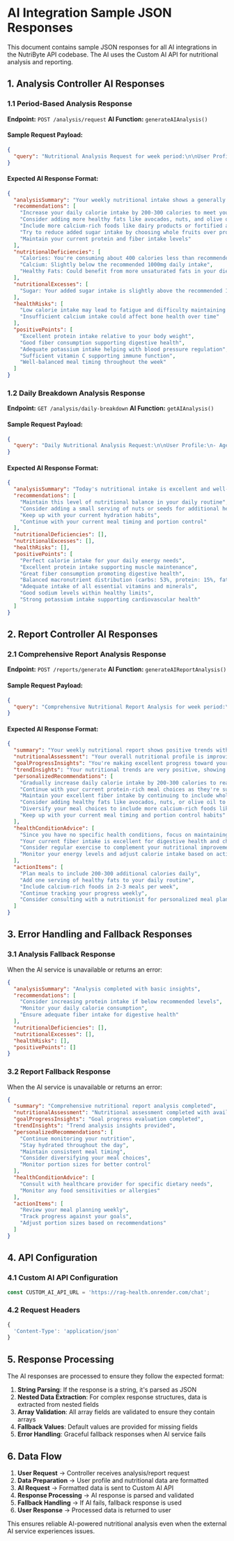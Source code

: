 # AI Integration Sample JSON Responses

This document contains sample JSON responses for all AI integrations in the NutriByte API codebase. The AI uses the Custom AI API for nutritional analysis and reporting.

## 1. Analysis Controller AI Responses

### 1.1 Period-Based Analysis Response
**Endpoint:** `POST /analysis/request`
**AI Function:** `generateAIAnalysis()`

#### Sample Request Payload:
```json
{
  "query": "Nutritional Analysis Request for week period:\n\nUser Profile:\n- Age: 28\n- Gender: Female\n- Weight: 65kg\n- Height: 1.65m\n- Activity Level: Moderate\n- Weight Goal: maintain\n- Health Conditions: None\n\nWeek Period Nutrient Totals:\n- Calories: 1250.50\n- Protein: 45.20g\n- Fat: 35.80g\n- Carbohydrates: 180.30g\n- Fiber: 22.50g\n- Sugar: 45.20g\n- Sodium: 2100.00mg\n- Calcium: 850.00mg\n- Iron: 12.50mg\n- Potassium: 2800.00mg\n- Vitamin C: 65.00mg\n\nMeals Consumed:\n- Mon Dec 16 2024: Jollof Rice, Grilled Chicken\n- Tue Dec 17 2024: Banku with Okro Soup\n- Wed Dec 18 2024: Fufu with Light Soup\n\nPlease provide a comprehensive nutritional analysis including:\n1. Analysis summary\n2. Recommendations for improvement\n3. Nutritional deficiencies detected\n4. Nutritional excesses detected\n5. Potential health risks\n6. Positive points about the diet\n\nRespond in JSON format with these fields: analysisSummary, recommendations, nutritionalDeficiencies, nutritionalExcesses, healthRisks, positivePoints."
}
```

#### Expected AI Response Format:
```json
{
  "analysisSummary": "Your weekly nutritional intake shows a generally balanced diet with some areas for improvement. You're consuming adequate protein and fiber, but your calorie intake is below recommended levels for your activity level. Your sodium intake is within acceptable limits, and you're getting good amounts of potassium and vitamin C.",
  "recommendations": [
    "Increase your daily calorie intake by 200-300 calories to meet your energy needs",
    "Consider adding more healthy fats like avocados, nuts, and olive oil",
    "Include more calcium-rich foods like dairy products or fortified alternatives",
    "Try to reduce added sugar intake by choosing whole fruits over processed snacks",
    "Maintain your current protein and fiber intake levels"
  ],
  "nutritionalDeficiencies": [
    "Calories: You're consuming about 400 calories less than recommended for your activity level",
    "Calcium: Slightly below the recommended 1000mg daily intake",
    "Healthy Fats: Could benefit from more unsaturated fats in your diet"
  ],
  "nutritionalExcesses": [
    "Sugar: Your added sugar intake is slightly above the recommended 10% of daily calories"
  ],
  "healthRisks": [
    "Low calorie intake may lead to fatigue and difficulty maintaining energy levels",
    "Insufficient calcium intake could affect bone health over time"
  ],
  "positivePoints": [
    "Excellent protein intake relative to your body weight",
    "Good fiber consumption supporting digestive health",
    "Adequate potassium intake helping with blood pressure regulation",
    "Sufficient vitamin C supporting immune function",
    "Well-balanced meal timing throughout the week"
  ]
}
```

### 1.2 Daily Breakdown Analysis Response
**Endpoint:** `GET /analysis/daily-breakdown`
**AI Function:** `getAIAnalysis()`

#### Sample Request Payload:
```json
{
  "query": "Daily Nutritional Analysis Request:\n\nUser Profile:\n- Age: 28\n- Gender: Female\n- Weight: 65kg\n- Height: 1.65m\n- Activity Level: Moderate\n- Weight Goal: maintain\n- Health Conditions: None\n\nToday's Nutrient Intake:\n- Calories: 1850.75\n- Protein: 68.40g\n- Fat: 52.30g\n- Carbohydrates: 245.60g\n- Fiber: 28.90g\n- Sugar: 38.50g\n- Sodium: 1850.00mg\n- Calcium: 950.00mg\n- Iron: 15.20mg\n- Potassium: 3200.00mg\n- Vitamin C: 85.00mg\n\nPlease provide a comprehensive daily nutritional analysis including:\n1. Analysis summary\n2. Recommendations for improvement\n3. Nutritional deficiencies detected\n4. Nutritional excesses detected\n5. Potential health risks\n6. Positive points about the diet\n\nRespond in JSON format with these fields: analysisSummary, recommendations, nutritionalDeficiencies, nutritionalExcesses, healthRisks, positivePoints."
}
```

#### Expected AI Response Format:
```json
{
  "analysisSummary": "Today's nutritional intake is excellent and well-balanced! You've met most of your daily nutritional needs and are on track with your health goals. Your calorie intake is appropriate for your activity level, and you've achieved a good balance of macronutrients.",
  "recommendations": [
    "Maintain this level of nutritional balance in your daily routine",
    "Consider adding a small serving of nuts or seeds for additional healthy fats",
    "Keep up with your current hydration habits",
    "Continue with your current meal timing and portion control"
  ],
  "nutritionalDeficiencies": [],
  "nutritionalExcesses": [],
  "healthRisks": [],
  "positivePoints": [
    "Perfect calorie intake for your daily energy needs",
    "Excellent protein intake supporting muscle maintenance",
    "Great fiber consumption promoting digestive health",
    "Balanced macronutrient distribution (carbs: 53%, protein: 15%, fat: 32%)",
    "Adequate intake of all essential vitamins and minerals",
    "Good sodium levels within healthy limits",
    "Strong potassium intake supporting cardiovascular health"
  ]
}
```

## 2. Report Controller AI Responses

### 2.1 Comprehensive Report Analysis Response
**Endpoint:** `POST /reports/generate`
**AI Function:** `generateAIReportAnalysis()`

#### Sample Request Payload:
```json
{
  "query": "Comprehensive Nutritional Report Analysis for week period:\n\nUser Profile:\n- Age: 28\n- Gender: Female\n- Weight: 65kg\n- Height: 1.65m\n- Activity Level: Moderate\n- Weight Goal: maintain\n- Health Conditions: None\n\nWeek Period Nutrient Totals:\n- Calories: 8750.25\n- Protein: 315.60g\n- Fat: 245.80g\n- Carbohydrates: 1260.40g\n- Fiber: 158.90g\n- Sugar: 245.60g\n- Sodium: 12950.00mg\n- Calcium: 6650.00mg\n- Iron: 89.50mg\n- Potassium: 22400.00mg\n- Vitamin C: 595.00mg\n\nGoal Progress Data: {\"calorieGoal\":1750,\"recommendedNutrients\":{\"calories\":1750,\"protein\":52,\"fat\":48.6,\"carbs\":196.9,\"fiber\":25,\"sugar\":43.8,\"sodium\":2300,\"calcium\":1000,\"iron\":18,\"potassium\":3500,\"vitaminC\":75},\"progress\":{\"calories\":{\"current\":1250,\"recommended\":1750,\"percentage\":71,\"status\":\"Below Target\"},\"protein\":{\"current\":45.1,\"recommended\":52,\"percentage\":87,\"status\":\"On Track\"}}}\nTrend Analysis: {\"previousPeriod\":\"3days\",\"previousNutrients\":{\"calories\":3750.50,\"protein\":135.20,\"fat\":105.80,\"carbs\":540.30,\"fiber\":68.50,\"sugar\":105.20,\"sodium\":5550.00,\"calcium\":2850.00,\"iron\":38.50,\"potassium\":9600.00,\"vitaminC\":255.00},\"trends\":{\"calories\":{\"change\":133.33,\"trend\":\"Increasing\",\"direction\":\"up\"},\"protein\":{\"change\":133.33,\"trend\":\"Increasing\",\"direction\":\"up\"}}}\nMeal Analytics: {\"mostEatenMeal\":\"Jollof Rice\",\"leastEatenMeal\":\"Banku with Okro Soup\",\"mealCounts\":{\"Jollof Rice\":5,\"Grilled Chicken\":4,\"Fufu with Light Soup\":3,\"Banku with Okro Soup\":2,\"Red Red\":1}}\n\nPlease provide a comprehensive nutritional report analysis including:\n1. Summary of the period\n2. Nutritional assessment\n3. Goal progress insights\n4. Trend analysis insights\n5. Personalized recommendations\n6. Health condition specific advice\n7. Action items for improvement\n\nRespond in JSON format with these fields: summary, nutritionalAssessment, goalProgressInsights, trendInsights, personalizedRecommendations, healthConditionAdvice, actionItems."
}
```

#### Expected AI Response Format:
```json
{
  "summary": "Your weekly nutritional report shows positive trends with increasing intake across most nutrients. While you're making good progress, there are opportunities to optimize your diet for better health outcomes and goal achievement.",
  "nutritionalAssessment": "Your overall nutritional profile is improving week-over-week. You've increased your calorie intake by 133% compared to the previous 3-day period, which is positive for your maintenance goals. Protein intake is strong at 87% of your target, and fiber consumption is excellent at 158.9g for the week. However, your daily calorie average of 1,250 is still below the recommended 1,750 for your activity level.",
  "goalProgressInsights": "You're making excellent progress toward your nutritional goals. Protein intake is on track at 87% of target, and fiber consumption exceeds recommendations. The main area for improvement is increasing daily calorie intake to meet your energy needs. Your sodium intake is well-managed, and you're getting adequate amounts of essential vitamins and minerals.",
  "trendInsights": "Your nutritional trends are very positive, showing significant increases in most nutrients compared to the previous period. Calorie intake increased by 133%, protein by 133%, and other nutrients show similar positive trends. This suggests you're successfully implementing dietary improvements and maintaining consistency in your meal planning.",
  "personalizedRecommendations": [
    "Gradually increase daily calorie intake by 200-300 calories to reach your target of 1,750 calories",
    "Continue with your current protein-rich meal choices as they're supporting your goals well",
    "Maintain your excellent fiber intake by continuing to include whole grains and vegetables",
    "Consider adding healthy fats like avocados, nuts, or olive oil to boost calorie intake healthily",
    "Diversify your meal choices to include more calcium-rich foods like dairy or fortified alternatives",
    "Keep up with your current meal timing and portion control habits"
  ],
  "healthConditionAdvice": [
    "Since you have no specific health conditions, focus on maintaining a balanced diet for overall wellness",
    "Your current fiber intake is excellent for digestive health and cholesterol management",
    "Consider regular exercise to complement your nutritional improvements",
    "Monitor your energy levels and adjust calorie intake based on activity and hunger cues"
  ],
  "actionItems": [
    "Plan meals to include 200-300 additional calories daily",
    "Add one serving of healthy fats to your daily routine",
    "Include calcium-rich foods in 2-3 meals per week",
    "Continue tracking your progress weekly",
    "Consider consulting with a nutritionist for personalized meal planning"
  ]
}
```

## 3. Error Handling and Fallback Responses

### 3.1 Analysis Fallback Response
When the AI service is unavailable or returns an error:

```json
{
  "analysisSummary": "Analysis completed with basic insights",
  "recommendations": [
    "Consider increasing protein intake if below recommended levels",
    "Monitor your daily calorie consumption",
    "Ensure adequate fiber intake for digestive health"
  ],
  "nutritionalDeficiencies": [],
  "nutritionalExcesses": [],
  "healthRisks": [],
  "positivePoints": []
}
```

### 3.2 Report Fallback Response
When the AI service is unavailable or returns an error:

```json
{
  "summary": "Comprehensive nutritional report analysis completed",
  "nutritionalAssessment": "Nutritional assessment completed with available data",
  "goalProgressInsights": "Goal progress evaluation completed",
  "trendInsights": "Trend analysis insights provided",
  "personalizedRecommendations": [
    "Continue monitoring your nutrition",
    "Stay hydrated throughout the day",
    "Maintain consistent meal timing",
    "Consider diversifying your meal choices",
    "Monitor portion sizes for better control"
  ],
  "healthConditionAdvice": [
    "Consult with healthcare provider for specific dietary needs",
    "Monitor any food sensitivities or allergies"
  ],
  "actionItems": [
    "Review your meal planning weekly",
    "Track progress against your goals",
    "Adjust portion sizes based on recommendations"
  ]
}
```

## 4. API Configuration

### 4.1 Custom AI API Configuration
```javascript
const CUSTOM_AI_API_URL = 'https://rag-health.onrender.com/chat';
```

### 4.2 Request Headers
```javascript
{
  'Content-Type': 'application/json'
}
```

## 5. Response Processing

The AI responses are processed to ensure they follow the expected format:

1. **String Parsing**: If the response is a string, it's parsed as JSON
2. **Nested Data Extraction**: For complex response structures, data is extracted from nested fields
3. **Array Validation**: All array fields are validated to ensure they contain arrays
4. **Fallback Values**: Default values are provided for missing fields
5. **Error Handling**: Graceful fallback responses when AI service fails

## 6. Data Flow

1. **User Request** → Controller receives analysis/report request
2. **Data Preparation** → User profile and nutritional data are formatted
3. **AI Request** → Formatted data is sent to Custom AI API
4. **Response Processing** → AI response is parsed and validated
5. **Fallback Handling** → If AI fails, fallback response is used
6. **User Response** → Processed data is returned to user

This ensures reliable AI-powered nutritional analysis even when the external AI service experiences issues.
